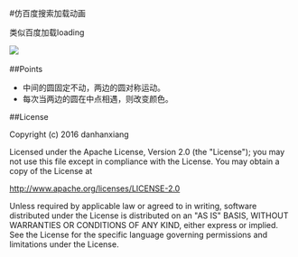 #仿百度搜索加载动画

 类似百度加载loading
 


![](https://github.com/danhanxiang/daidudemo/blob/master/screenshots/GIF2.gif)&nbsp;&nbsp;&nbsp;

##Points

* 中间的圆固定不动，两边的圆对称运动。
* 每次当两边的圆在中点相遇，则改变颜色。


##License

Copyright (c) 2016 danhanxiang 

Licensed under the Apache License, Version 2.0 (the "License");
you may not use this file except in compliance with the License.
You may obtain a copy of the License at

   http://www.apache.org/licenses/LICENSE-2.0

Unless required by applicable law or agreed to in writing, software
distributed under the License is distributed on an "AS IS" BASIS,
WITHOUT WARRANTIES OR CONDITIONS OF ANY KIND, either express or implied.
See the License for the specific language governing permissions and
limitations under the License.
